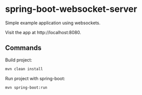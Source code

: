 # spring-boot-websocket-server

Simple example application using websockets.

Visit the app at http://localhost:8080.

## Commands

Build project:

```bash
mvn clean install
```

Run project with spring-boot:

```bash
mvn spring-boot:run
```
